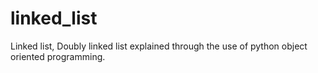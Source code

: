# linked_list
Linked list, Doubly linked list explained through the use of python object oriented programming.
